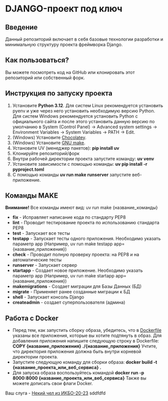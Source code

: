 # DJANGO-проект под ключ

## Введение
Данный репозиторий включает в себя базовые технологии разработки 
и минимальную структуру проекта фреймворка Django.

## Как пользоваться?
Вы можете посмотреть код на GitHub или клонировать этот репозиторий
или собственный форк.

## Инструкция по запуску проекта
1. Установите **Python 3.12**. Для систем Linux рекомендуется установить
pyenv и уже через него установить необходимую версию Python. Для систем
Windows рекомендуется установить Python с официального сайта и после этого
установить данную версию по умолчанию в System (Control Panel) -> Advanced 
system settings -> Environment Variables -> System Variables -> PATH -> 
Edit.
2. (Windows) Установите [Chocolatey](https://chocolatey.org/install).
3. (Windows) Установите [GNU make](https://community.chocolatey.org/packages/make).
4. Установите UV (менеджер пакетов): __pip install uv__
5. Клонируйте репозиторий/форк
6. Внутри рабочей директории проекта запустите команду: __uv venv__
7. Установите зависимости с помощью команды: __uv pip install -r pyproject.toml__
8. С помощью команды __uv run make runserver__ запустите веб-приложение.

## Команды MAKE
**Внимание!** Все команды имеют вид: uv run make {название_команды}
* **fix** - Исправляет написание кода по стандарту PEP8
* **lint** - Проводит тестирование проекта по использованию стандарта PEP8
* **test** - Запускает все тесты
* **testapp** - Запускает тесты одного приложения. Необходимо указать параметр app 
(Например, uv run make testapp app={название_приложения})
* **check** - Проводит полную проверку проекта: на PEP8 и на автоматические тесты
* **runserver** - Запускает сервер
* **startapp** - Создает новое приложение. Необходимо указать параметр app 
(Например, uv run make startapp app={название_приложения})
* **makemigrations** - Создает миграции для Базы Данных (БД)
* **migrate** - Применяет ранее созданные миграции к БД 
* **shell** - Запускает консоль Django
* **createadmin** - создает суперпользователя (админа)

## Работа с Docker
* Перед тем, как запустить сборку образа, убедитесь, что в
[Dockerfile](https://github.com/Yuralexer/Django-project-template/blob/master/Dockerfile#L52C1-L52C39)
указаны все приложения, которые вы хотите подтянуть в образ. Для добавления приложения
напишите следующую строку в Dockerfile: __COPY {название_приложения} ./{название_приложения}__
Учтите, что директория приложения должна быть внутри корневой директории проекта.
* Запустите следующую команду для сборки образа: __docker build -t {название_проекта_или_веб_сервиса} .__
* Для запуска образа воспользуйтесь командой __docker run -p 8000:8000 {название_проекта_или_веб_сервиса}__
Также вы можете дописать свои флаги Docker.

Ваш слуга - [Некий чел из ИКБО-20-23](https://github.com/Yuralexer) sddfdfd
